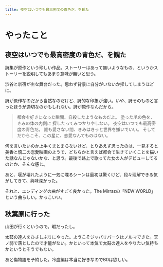 ```yaml
---
title: 夜空はいつでも最高密度の青色だ、を観た
---
```


# やったこと

## 夜空はいつでも最高密度の青色だ、を観た

詩集が原作という珍しい作品。ストーリーはあって無いようなもの、というかストーリーを説明してもあまり意味が無いと思う。

渋谷と新宿が主な舞台だった。思わず背景に自分がいないか探してしまうほどに。

詩が原作なのだから当然なのだけど、詩的な印象が強い。いや、詩そのものと言ったほうが適切なのかもしれない。詩が原作なんだから。

> 都会を好きになった瞬間、自殺したようなものだよ。
> 塗った爪の色を、きみの体の内側に
> 探したってみつかりやしない。
> 夜空はいつでも最高密度の青色だ。
> 誰も愛さない間、きみはきっと世界を嫌いでいい。
> そしてだからこそ、この星に、恋愛なんてものはない。

何を言いたいのか上手くまとまらないけど、とりあえず思ったのは、一見すると美香と慎二の恋愛映画のようで、どちらかと言えば都会で生きていくことを描いた話なんじゃないかな、と思う。最後で路上で歌ってた女の人がデビューしてるのとか、そんな感じ。

あと、堰が壊れたように一気に喋るシーンは最初は驚くけど、段々理解できる気がしてきて、興味深かった。

それと、エンディングの曲がすごく良かった。The Mirrazの「NEW WORLD」という曲らしい。かっこいい。

## 秋葉原に行った

山田が行くというので。暇だったし。

太鼓の達人をひさしぶりにやった。ようこそジャパリパークはノルマできた。天ノ弱で落としたので才能がない。かといって本気で太鼓の達人をやりたい気持ちかというとそうでもない。

あと傷物語を予約した。冷血編は本当に好きなのでBDは欲しい。
